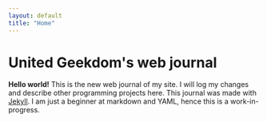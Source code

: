 ```yaml
---
layout: default
title: "Home"
---
```

#  United Geekdom's web journal
  **Hello world!** This is the new web journal of my site. I will log my changes and describe other programming projects here.
  This journal was made with [Jekyll](https://jekyllrb.com/). I am just a beginner at markdown and YAML, hence this is a work-in-progress.
